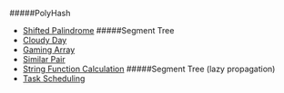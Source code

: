 #####PolyHash
- [Shifted Palindrome](https://www.codechef.com/problems/SHIFTPAL)
#####Segment Tree
- [Cloudy Day](https://www.hackerrank.com/challenges/cloudy-day/problem)
- [Gaming Array](https://www.hackerrank.com/challenges/an-interesting-game-1/problem)
- [Similar Pair](https://www.hackerrank.com/challenges/similarpair/problem)
- [String Function Calculation](https://www.hackerrank.com/challenges/string-function-calculation/problem)
#####Segment Tree (lazy propagation)
- [Task Scheduling](https://www.hackerrank.com/challenges/task-scheduling/problem)
